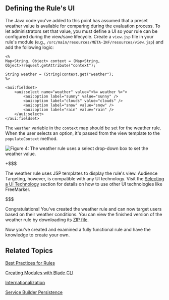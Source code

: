 ## Defining the Rule's UI [](id=defining-the-rules-ui)

The Java code you've added to this point has assumed that a preset weather value
is available for comparing during the evaluation process. To let administrators
set that value, you must define a UI so your rule can be configured during the
view/save lifecycle. Create a `view.jsp`
file in your rule's module (e.g.,
`/src/main/resources/META-INF/resources/view.jsp`) and add the following logic:

    <%
    Map<String, Object> context = (Map<String, Object>)request.getAttribute("context");

    String weather = (String)context.get("weather");
    %>

    <aui:fieldset>
        <aui:select name="weather" value="<%= weather %>">
            <aui:option label="sunny" value="sunny" />
            <aui:option label="clouds" value="clouds" />
            <aui:option label="snow" value="snow" />
            <aui:option label="rain" value="rain" />
        </aui:select>
    </aui:fieldset>

The `weather` variable in the `context` map should be set for the weather rule.
When the user selects an option, it's passed from the view template to the
`populateContext` method.

![Figure 4: The weather rule uses a `select` drop-down box to set the weather value.](../../images-dxp/select-box-rule.png)

+$$$

The weather rule uses JSP templates to display the rule's view. Audience
Targeting, however, is compatible with any UI technology. Visit the
[Selecting a UI Technology](/develop/tutorial/-/knowledge_base/7-0/best-practices-for-rules#selecting-a-ui-technology)
section for details on how to use other UI technologies like FreeMarker.

$$$

Congratulations! You've created the weather rule and can now target users based
on their weather conditions. You can view the finished version of the weather
rule by downloading its
[ZIP file](https://customer.liferay.com/documents/10738/200086/weather.zip).

Now you've created and examined a fully functional rule and have the knowledge
to create your own.

<!-- ## Customize the Rules Engine -->

## Related Topics [](id=related-topics)

[Best Practices for Rules](/develop/tutorials/-/knowledge_base/7-0/best-practices-for-rules)

[Creating Modules with Blade CLI](/develop/tutorials/-/knowledge_base/7-0/creating-modules-with-blade-cli)

[Internationalization](/develop/tutorials/-/knowledge_base/7-0/internationalization)

[Service Builder Persistence](/develop/tutorials/-/knowledge_base/7-0/service-builder-persistence)
